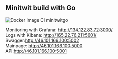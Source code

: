 ## Minitwit build with Go  

![Docker Image CI](https://github.com/MoToSh99/MiniTwit/workflows/Docker%20Image%20CI/badge.svg) minitwitgo


Monitoring with Grafana: http://134.122.83.72:3000/  
Logs with Kibana: http://165.22.76.211:5601/  
Swagger:http://46.101.166.100:5002  
Mainpage: http://46.101.166.100:5000  
API:http://46.101.166.100:5001  
